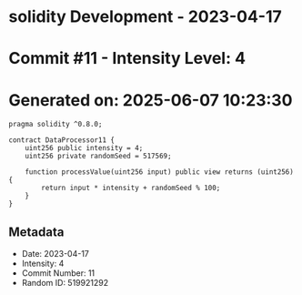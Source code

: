 ﻿# solidity Development - 2023-04-17
# Commit #11 - Intensity Level: 4
# Generated on: 2025-06-07 10:23:30
```solidity
pragma solidity ^0.8.0;

contract DataProcessor11 {
    uint256 public intensity = 4;
    uint256 private randomSeed = 517569;

    function processValue(uint256 input) public view returns (uint256) {
        return input * intensity + randomSeed % 100;
    }
}
```
## Metadata
- Date: 2023-04-17
- Intensity: 4
- Commit Number: 11
- Random ID: 519921292
